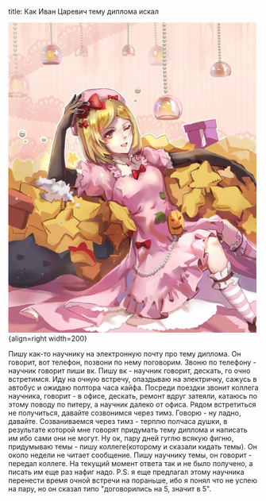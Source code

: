 title: Как Иван Царевич тему диплома искал

![](/blog/static/img/MOy4OvWHKJ8.jpg){align=right width=200}

Пишу как-то научнику на электронную почту про тему диплома. Он говорит, вот телефон, позвони по нему поговорим. Звоню по телефону - научник говорит пиши вк. Пишу вк - научник говорит, дескать, го очно встретимся. Иду на очную встречу, опаздываю на электричку, сажусь в автобус и ожидаю полтора часа кайфа. Посреди поездки звонит коллега научника, говорит - в офисе, дескать, ремонт вдруг затеяли, катаюсь по этому поводу по питеру, а научник далеко от офиса. Рядом встретиться не получиться, давайте созвонимся через тимз. Говорю - ну ладно, давайте. Созваниваемся через тимз - терплю полчаса душки, в результате которой мне говорят придумать тему диплома и написать им ибо сами они не могут. Ну ок, пару дней гуглю всякую фигню, придумываю темы - пишу коллеге(которому и сказали кидать темы). Он около недели не читает сообщение. Пишу научнику темы, он говорит - передал коллеге. На текущий момент ответа так и не было получено, а писать им еще раз нафиг надо.
P.S. я еще предлагал этому научника перенести время очной встречи на пораньше, ибо я понял что не успею на пару, но он сказал типо "договорились на 5, значит в 5".
